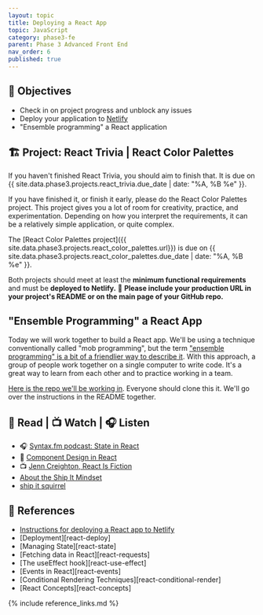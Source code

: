 ```yaml
---
layout: topic
title: Deploying a React App
topic: JavaScript
category: phase3-fe
parent: Phase 3 Advanced Front End
nav_order: 6
published: true
---
```


## 🎯 Objectives

- Check in on project progress and unblock any issues
- Deploy your application to [Netlify](https://www.netlify.com/with/react/)
- "Ensemble programming" a React application

## 🏗️ Project: React Trivia | React Color Palettes

If you haven't finished React Trivia, you should aim to finish that. It is due on {{ site.data.phase3.projects.react_trivia.due_date | date: "%A, %B %e" }}.

If you have finished it, or finish it early, please do the React Color Palettes project. This project gives you a lot of room for creativity, practice, and experimentation. Depending on how you interpret the requirements, it can be a relatively simple application, or quite complex.

The [React Color Palettes project]({{ site.data.phase3.projects.react_color_palettes.url}}) is due on {{ site.data.phase3.projects.react_color_palettes.due_date | date: "%A, %B %e" }}.

Both projects should meet at least the **minimum functional requirements** and must be **deployed to Netlify.** 🚀
**Please include your production URL in your project's README or on the main page of your GitHub repo.**

## "Ensemble Programming" a React App

Today we will work together to build a React app. We'll be using a technique conventionally called "mob programming", but the term ["ensemble programming" is a bit of a friendlier way to describe it](https://www.lisihocke.com/2021/02/ensemble-is-the-new-mob.html?utm_source=pocket_saves). With this approach, a group of people work together on a single computer to write code. It's a great way to learn from each other and to practice working in a team.

[Here is the repo we'll be working in](https://github.com/Momentum-Team-20/react-team-code). Everyone should clone this it. We'll go over the instructions in the README together.

## 📖 Read | 📺 Watch | 🎧 Listen

- 🎧 [Syntax.fm podcast: State in React](https://syntax.fm/show/170/state-in-react)
- 📖 [Component Design in React](https://marvelapp.com/blog/making-good-component-design-decisions-in-react/)
- 📺 [Jenn Creighton, React Is Fiction](https://www.youtube.com/watch?v=3s-vgOwNpac)
- [About the Ship It Mindset](https://excid3.com/blog/finishing-is-all-that-matters)
- [ship it squirrel](https://shipitsquirrel.github.io/)

## 🔖 References

- [Instructions for deploying a React app to Netlify](https://momentumlearn.notion.site/Deploying-a-React-app-to-Netlify-409f3e2a2ae44ccd857b3797ff0963f8)
- [Deployment][react-deploy]
- [Managing State][react-state]
- [Fetching data in React][react-requests]
- [The useEffect hook][react-use-effect]
- [Events in React][react-events]
- [Conditional Rendering Techniques][react-conditional-render]
- [React Concepts][react-concepts]

{% include reference_links.md %}
